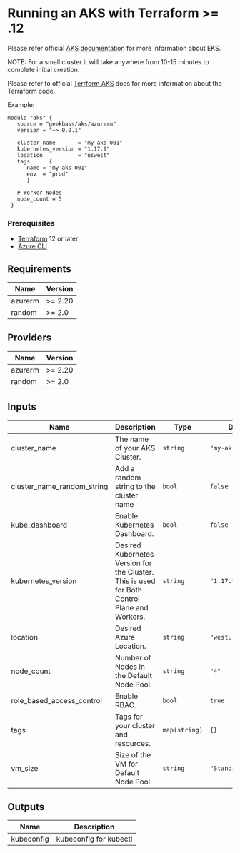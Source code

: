 # Running an AKS with Terraform >= .12  
Please refer official [AKS documentation](https://docs.microsoft.com/en-us/azure/aks/intro-kubernetes) for more information about EKS.

NOTE: For a small cluster it will take anywhere from 10-15 minutes to complete initial creation.

Please refer to official [Terrform AKS](https://www.terraform.io/docs/providers/azurerm/r/kubernetes_cluster.html) docs for more information about the Terraform code.

Example:

```hcl
module "aks" {
   source = "geekbass/aks/azurerm"
   version = "~> 0.0.1"

   cluster_name       = "my-aks-001"
   kubernetes_version = "1.17.9"
   location           = "uswest"
   tags      {
      name = "my-aks-001"
      env  = "prod"
      }

   # Worker Nodes
   node_count = 5
 }
```
### Prerequisites
- [Terraform](https://www.terraform.io/downloads.html) 12 or later
- [Azure CLI](https://docs.microsoft.com/en-us/cli/azure/?view=azure-cli-latest)

## Requirements

| Name | Version |
|------|---------|
| azurerm | >= 2.20 |
| random | >= 2.0 |

## Providers

| Name | Version |
|------|---------|
| azurerm | >= 2.20 |
| random | >= 2.0 |

## Inputs

| Name | Description | Type | Default | Required |
|------|-------------|------|---------|:--------:|
| cluster\_name | The name of your AKS Cluster. | `string` | `"my-aks"` | no |
| cluster\_name\_random\_string | Add a random string to the cluster name | `bool` | `false` | no |
| kube\_dashboard | Enable Kubernetes Dashboard. | `bool` | `false` | no |
| kubernetes\_version | Desired Kubernetes Version for the Cluster. This is used for Both Control Plane and Workers. | `string` | `"1.17.9"` | no |
| location | Desired Azure Location. | `string` | `"westus"` | no |
| node\_count | Number of Nodes in the Default Node Pool. | `string` | `"4"` | no |
| role\_based\_access\_control | Enable RBAC. | `bool` | `true` | no |
| tags | Tags for your cluster and resources. | `map(string)` | `{}` | no |
| vm\_size | Size of the VM for Default Node Pool. | `string` | `"Standard_DS2_v2"` | no |

## Outputs

| Name | Description |
|------|-------------|
| kubeconfig | kubeconfig for kubectl |

